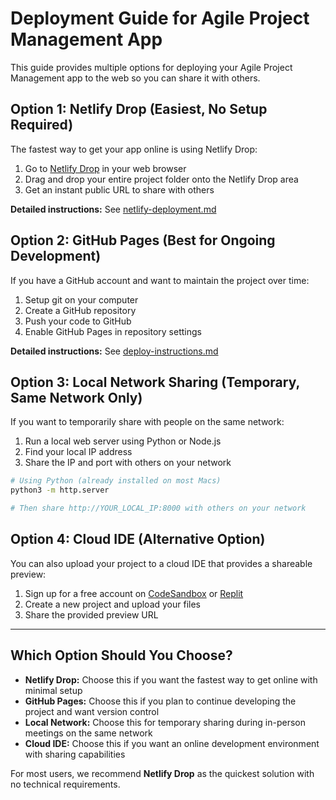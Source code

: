 # Deployment Guide for Agile Project Management App

This guide provides multiple options for deploying your Agile Project Management app to the web so you can share it with others.

## Option 1: Netlify Drop (Easiest, No Setup Required)

The fastest way to get your app online is using Netlify Drop:

1. Go to [Netlify Drop](https://app.netlify.com/drop) in your web browser
2. Drag and drop your entire project folder onto the Netlify Drop area
3. Get an instant public URL to share with others

**Detailed instructions:** See [netlify-deployment.md](netlify-deployment.md)

## Option 2: GitHub Pages (Best for Ongoing Development)

If you have a GitHub account and want to maintain the project over time:

1. Setup git on your computer
2. Create a GitHub repository
3. Push your code to GitHub
4. Enable GitHub Pages in repository settings

**Detailed instructions:** See [deploy-instructions.md](deploy-instructions.md)

## Option 3: Local Network Sharing (Temporary, Same Network Only)

If you want to temporarily share with people on the same network:

1. Run a local web server using Python or Node.js
2. Find your local IP address
3. Share the IP and port with others on your network

```bash
# Using Python (already installed on most Macs)
python3 -m http.server

# Then share http://YOUR_LOCAL_IP:8000 with others on your network
```

## Option 4: Cloud IDE (Alternative Option)

You can also upload your project to a cloud IDE that provides a shareable preview:

1. Sign up for a free account on [CodeSandbox](https://codesandbox.io) or [Replit](https://replit.com)
2. Create a new project and upload your files
3. Share the provided preview URL

---

## Which Option Should You Choose?

- **Netlify Drop:** Choose this if you want the fastest way to get online with minimal setup
- **GitHub Pages:** Choose this if you plan to continue developing the project and want version control
- **Local Network:** Choose this for temporary sharing during in-person meetings on the same network
- **Cloud IDE:** Choose this if you want an online development environment with sharing capabilities

For most users, we recommend **Netlify Drop** as the quickest solution with no technical requirements. 